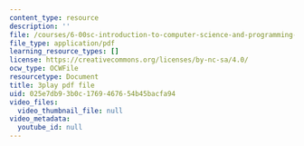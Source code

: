 ```yaml
---
content_type: resource
description: ''
file: /courses/6-00sc-introduction-to-computer-science-and-programming-spring-2011/025e7db93b0c1769467654b45bacfa94_ZFc_utdoexI.pdf
file_type: application/pdf
learning_resource_types: []
license: https://creativecommons.org/licenses/by-nc-sa/4.0/
ocw_type: OCWFile
resourcetype: Document
title: 3play pdf file
uid: 025e7db9-3b0c-1769-4676-54b45bacfa94
video_files:
  video_thumbnail_file: null
video_metadata:
  youtube_id: null
---
```

